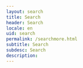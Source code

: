 ```yaml
---
layout: search
title: Search
header: Search
locale: en
uid: search
permalink: /searchmore.html
subtitle: Search
subdesc: Search
description: 
---
```



